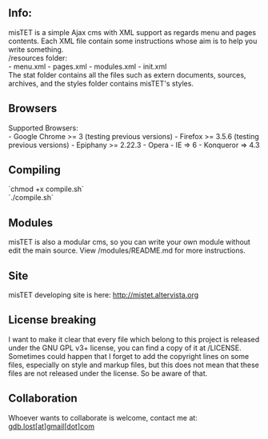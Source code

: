 <h2>Info:</h2>
misTET is a simple Ajax cms with XML support as regards menu and pages contents. Each XML file contain some instructions whose aim is to help you write something.<br>
/resources folder:<br>
	- menu.xml
	- pages.xml
	- modules.xml
	- init.xml
<br>
The stat folder contains all the files such as extern documents, sources, archives, and the styles folder contains misTET's styles.<br>
<h2>Browsers</h2>
Supported Browsers:<br>
	- Google Chrome >= 3 (testing previous versions)
	- Firefox >= 3.5.6 (testing previous versions)
	- Epiphany >= 2.22.3
	- Opera
	- IE => 6
	- Konqueror => 4.3
	
<h2>Compiling</h2>
`chmod +x compile.sh`<br>
`./compile.sh`

<h2>Modules</h2>
misTET is also a modular cms, so you can write your own module without edit the main source. View /modules/README.md for more instructions.

<h2>Site</h2>
misTET developing site is here:
<a href = "http://mistet.altervista.org" target = "_blank">http://mistet.altervista.org</a>

<h2>License breaking</h2>
I want to make it clear that every file which belong to this project is released under the GNU GPL v3+ license, you can find a 
copy of it at /LICENSE. Sometimes could happen that I forget to add the copyright lines on some files, especially on style and
markup files, but this does not mean that these files are not released under the license. So be aware of that.

<h2>Collaboration</h2>
Whoever wants to collaborate is welcome, contact me at: <a href = "mailto:gdb.lost@gmail.com">gdb.lost[at]gmail[dot]com </a>
